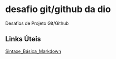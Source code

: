 # desafio git/github da dio
Desafios de Projeto Git/Github

## Links Úteis
[Sintaxe_Básica_Markdown](https://www.markdownguide.org/)
